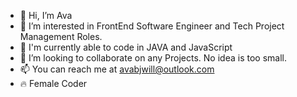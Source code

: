 - 👋 Hi, I’m Ava 
- 👀 I’m interested in FrontEnd Software Engineer and Tech Project Management Roles.
- 🌱 I'm currently able to code in JAVA and JavaScript
- 💞️ I’m looking to collaborate on any Projects. No idea is too small.
- 📫 You can reach me at avabjwill@outlook.com
- 🔥 Female Coder 
<!---
Avabjwill/Avabjwill is a ✨ special ✨ repository because its `README.md` (this file) appears on your GitHub profile.
You can click the Preview link to take a look at your changes.
--->

